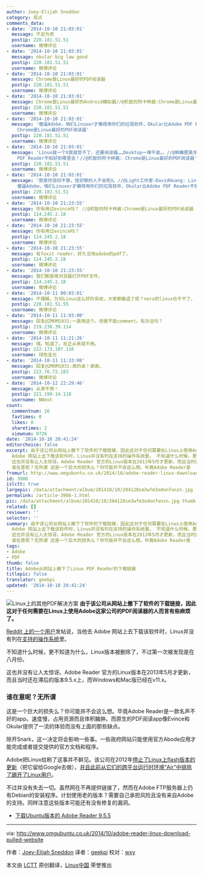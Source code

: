 ```yaml
---
author: Joey-Elijah Sneddon
category: 观点
comments_data:
- date: '2014-10-10 21:03:01'
  message: 不足为奇
  postip: 220.181.51.51
  username: 微博评论
- date: '2014-10-10 21:03:01'
  message: okular big law good
  postip: 220.181.51.51
  username: 微博评论
- date: '2014-10-10 21:03:01'
  message: Chrome是Linux最好的PDF阅读器
  postip: 220.181.51.51
  username: 微博评论
- date: '2014-10-10 21:03:01'
  message: Chrome是Linux最好的Android模拟器//@机智的阿卡林酱:Chrome是Linux最好的PDF阅读器
  postip: 220.181.51.51
  username: 微博评论
- date: '2014-10-10 21:03:01'
  message: '傻逼Adobe，咱们Linuxer才懒得用你们的垃圾软件，Okular比Adobe PDF Reader不知好到哪里去！//@机智的阿卡林酱:
    Chrome是Linux最好的PDF阅读器'
  postip: 220.181.51.51
  username: 微博评论
- date: '2014-10-10 21:03:01'
  message: 'Linux就一个X我就受不了，还要阅读器……Desktop一律不装。。//@鲜嫩肥美东条希: 傻逼Adobe，咱们Linuxer才懒得用你们的垃圾软件，Okular比Adobe
    PDF Reader不知好到哪里去！//@机智的阿卡林酱: Chrome是Linux最好的PDF阅读器'
  postip: 220.181.51.51
  username: 微博评论
- date: '2014-10-10 21:03:01'
  message: '那是你信仰不够，信仰够的人不会死X。//@Light工作室-DavidHuang: Linux就一个X我就受不了，还要阅读器……Desktop一律不装。。//@鲜嫩肥美东条希:
    傻逼Adobe，咱们Linuxer才懒得用你们的垃圾软件，Okular比Adobe PDF Reader不知好到哪里去！//@机智的阿卡林酱: Chrome是Linux最好的PDF阅读器'
  postip: 220.181.51.51
  username: 微博评论
- date: '2014-10-10 21:23:55'
  message: 你有用过evince吗？ //@机智的阿卡林酱:Chrome是Linux最好的PDF阅读器
  postip: 114.245.2.18
  username: 微博评论
- date: '2014-10-10 21:23:55'
  message: 你有用过evince吗？
  postip: 114.245.2.18
  username: 微博评论
- date: '2014-10-10 21:23:55'
  message: 有foxit reader，好久没用adobe的pdf了。
  postip: 114.245.2.18
  username: 微博评论
- date: '2014-10-10 21:23:55'
  message: 我们都是用浏览器打开PDF文件。
  postip: 114.245.2.18
  username: 微博评论
- date: '2014-10-11 00:03:01'
  message: 不理解，为何Linux这么好的系统，大家都撤退了呢？nero的linux也不干了。
  postip: 220.181.51.55
  username: 微博评论
- date: '2014-10-11 11:03:00'
  message: 回复@ZMOM1031:一直用这个。但是不能comment。有办法吗？
  postip: 219.238.39.114
  username: 微博评论
- date: '2014-10-11 11:21:26'
  message: 哦。知道了。反正从来就不用。
  postip: 222.173.107.116
  username: 绿色圣光
- date: '2014-10-11 11:33:00'
  message: 回复@ZMOM1031:真的诶！谢谢。
  postip: 222.76.72.183
  username: 微博评论
- date: '2014-10-12 22:29:46'
  message: 从来不用！
  postip: 221.199.14.118
  username: NNext
count:
  commentnum: 16
  favtimes: 0
  likes: 0
  sharetimes: 2
  viewnum: 9726
date: '2014-10-10 20:41:24'
editorchoice: false
excerpt: 由于该公司从网站上撤下了软件的下载链接，因此这对于任何需要在Linux上使用Adobe这家公司的PDF阅读器的人而言有些麻烦了。 Reddit 上的一个用户发帖说，当他去
  Adobe 网站上去下载该软件时，Linux并没有列在支持的操作系统里。 不知道什么时候，更不知道为什么，Linux版本被删除了，不过第一次被发现是在八月份。
  这也并没有让人太惊讶。Adobe Reader 官方的Linux版本在2013年5月才更新，而且当时还在滞后的版本9.5.x上，而Windows和Mac版已经在v11.x。
  谁在意呢？无所谓 这是一个巨大的损失么？你可能并不会这么想。毕竟Adobe Reader是
fromurl: http://www.omgubuntu.co.uk/2014/10/adobe-reader-linux-download-pulled-website
id: 3986
islctt: true
largepic: /data/attachment/album/201410/10/204128sm3wfm3odonfonzn.jpg
permalink: /article-3986-1.html
pic: /data/attachment/album/201410/10/204128sm3wfm3odonfonzn.jpg.thumb.jpg
related: []
reviewer: ''
selector: ''
summary: 由于该公司从网站上撤下了软件的下载链接，因此这对于任何需要在Linux上使用Adobe这家公司的PDF阅读器的人而言有些麻烦了。 Reddit 上的一个用户发帖说，当他去
  Adobe 网站上去下载该软件时，Linux并没有列在支持的操作系统里。 不知道什么时候，更不知道为什么，Linux版本被删除了，不过第一次被发现是在八月份。
  这也并没有让人太惊讶。Adobe Reader 官方的Linux版本在2013年5月才更新，而且当时还在滞后的版本9.5.x上，而Windows和Mac版已经在v11.x。
  谁在意呢？无所谓 这是一个巨大的损失么？你可能并不会这么想。毕竟Adobe Reader是
tags:
- Adobe
- PDF
thumb: false
title: Adobe从网站上撤下了Linux PDF Reader的下载链接
titlepic: false
translator: geekpi
updated: '2014-10-10 20:41:24'
---
```


![Linux上的其他PDF解决方案](/data/attachment/album/201410/10/204128sm3wfm3odonfonzn.jpg)
**由于该公司从网站上撤下了软件的下载链接，因此这对于任何需要在Linux上使用Adobe这家公司的PDF阅读器的人而言有些麻烦了。**


[Reddit 上的一个用户](https://www.reddit.com/r/linux/comments/2hsgq6/linux_version_of_adobe_reader_no_longer/)发帖说，当他去 Adobe 网站上去下载该软件时，Linux并没有列在[支持的操作系统](http://get.adobe.com/reader/otherversions/)里。


不知道什么时候，更不知道为什么，Linux版本被删除了，不过第一次被发现是在八月份。


这也并没有让人太惊讶。Adobe Reader 官方的Linux版本在2013年5月才更新，而且当时还在滞后的版本9.5.x上，而Windows和Mac版已经在v11.x。


### 谁在意呢？无所谓


这是一个巨大的损失么？你可能并不会这么想。毕竟Adobe Reader是一款名声不好的app。速度慢，占用资源而且体积臃肿。而原生的PDF阅读app像Evince和Okular提供了一流的体验而没有上面的那些缺点。


除开Snark，这一决定将会影响一些事。一些政府网站只能使用官方Abode应用才能完成或者提交提供的官方文档和程序。


Adobe把Linux给刷了这事并不鲜见。该公司在2012年[停止了Linux上flash版本的更新](http://www.omgubuntu.co.uk/2012/02/adobe-adandons-flash-on-linux)（把它留给Google去做），[并且此前从它们的跨平台运行时环境“Air”中排除了踢开了Linux用户](http://www.omgubuntu.co.uk/2011/06/adobe-air-for-linux-axed)。


不过并没有失去一切。虽然网在不再提供链接了，然而在Adobe FTP服务器上仍有Debian的安装程序。计划使用老的版本？需要自己承担风险且没有来自Adobe的支持。同样注意这些版本可能还有没有修复的漏洞。


* [下载Ubuntu版本的 Adobe Reader 9.5.5](ftp://ftp.adobe.com/pub/adobe/reader/unix/9.x/9.5.5/enu/AdbeRdr9.5.5-1_i386linux_enu.deb)




---


via: <http://www.omgubuntu.co.uk/2014/10/adobe-reader-linux-download-pulled-website>


作者：[Joey-Elijah Sneddon](https://plus.google.com/117485690627814051450/?rel=author) 译者：[geekpi](https://github.com/geekpi) 校对：[wxy](https://github.com/wxy)


本文由 [LCTT](https://github.com/LCTT/TranslateProject) 原创翻译，[Linux中国](http://linux.cn/) 荣誉推出